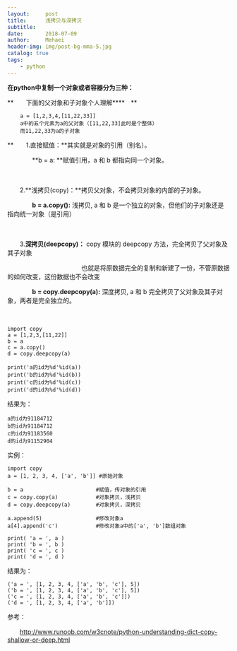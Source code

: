 ```yaml
---
layout:     post
title:      浅拷贝与深拷贝
subtitle:   
date:       2018-07-09
author:     Mehaei
header-img: img/post-bg-mma-5.jpg
catalog: true
tags:
    - python
---
```

**在python中复制一个对象或者容器分为三种：**

**　　下面的父对象和子对象个人理解****　**

```
    a = [1,2,3,4,[11,22,33]]
    a中的五个元素为a的父对象（[11,22,33]此时是个整体）
    而11,22,33为a的子对象
```

**　　1.直接赋值：**其实就是对象的引用（别名）。 

　　　　**b = a: **赋值引用，a 和 b 都指向同一个对象。

　　<img src="https://images2018.cnblogs.com/blog/1432315/201807/1432315-20180709212355360-521182976.png" alt="" />

　　2.**浅拷贝(copy)：**拷贝父对象，不会拷贝对象的内部的子对象。

　　　　**b = a.copy():** 浅拷贝, a 和 b 是一个独立的对象，但他们的子对象还是指向统一对象（是引用）

　　　　<img src="https://images2018.cnblogs.com/blog/1432315/201807/1432315-20180709212437849-1260684060.png" alt="" />

　　3.**深拷贝(deepcopy)：** copy 模块的 deepcopy 方法，完全拷贝了父对象及其子对象

　　　　　　　　　　　　也就是将原数据完全的复制和新建了一份，不管原数据的如何改变，这份数据也不会改变

　　　　**b = copy.deepcopy(a):** 深度拷贝, a 和 b 完全拷贝了父对象及其子对象，两者是完全独立的。

　　　　<img src="https://images2018.cnblogs.com/blog/1432315/201807/1432315-20180709212458464-1466385542.png" alt="" />

```
import copy
a = [1,2,3,[11,22]]
b = a
c = a.copy()
d = copy.deepcopy(a)

print('a的id为%d'%id(a))
print('b的id为%d'%id(b))
print('c的id为%d'%id(c))
print('d的id为%d'%id(d))
```

结果为：

```
a的id为91184712
b的id为91184712
c的id为91183560
d的id为91152904
```

实例：

```
import copy
a = [1, 2, 3, 4, ['a', 'b']] #原始对象
 
b = a                       #赋值，传对象的引用
c = copy.copy(a)            #对象拷贝，浅拷贝
d = copy.deepcopy(a)        #对象拷贝，深拷贝
 
a.append(5)                 #修改对象a
a[4].append('c')            #修改对象a中的['a', 'b']数组对象
 
print( 'a = ', a )
print( 'b = ', b )
print( 'c = ', c )
print( 'd = ', d )
```

结果为：

```
('a = ', [1, 2, 3, 4, ['a', 'b', 'c'], 5])
('b = ', [1, 2, 3, 4, ['a', 'b', 'c'], 5])
('c = ', [1, 2, 3, 4, ['a', 'b', 'c']])
('d = ', [1, 2, 3, 4, ['a', 'b']])
```

参考：

　　http://www.runoob.com/w3cnote/python-understanding-dict-copy-shallow-or-deep.html

